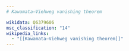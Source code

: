 ```yaml
---
# Kawamata–Viehweg vanishing theorem

wikidata: Q6379606
msc_classification: "14"
wikipedia_links:
  - "[[Kawamata–Viehweg vanishing theorem]]"
---
```


